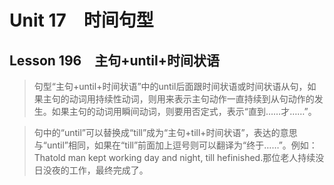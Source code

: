 ﻿ # Unit 17　时间句型
 ## Lesson 196　主句+until+时间状语
 
> 句型“主句+until+时间状语”中的until后面跟时间状语或时间状语从句，如果主句的动词用持续性动词，则用来表示主句动作一直持续到从句动作的发生。如果主句的动词用瞬间动词，则要用否定式，表示“直到……才……”。

> 句中的“until”可以替换成“till”成为“主句+till+时间状语”，表达的意思与“until”相同，如果在“till”前面加上逗号则可以翻译为“终于……”。例如：Thatold man kept working day and night, till hefinished.那位老人持续没日没夜的工作，最终完成了。


 